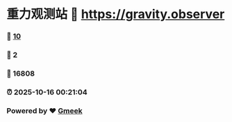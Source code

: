 # 重力观测站 :link: https://gravity.observer 
### :page_facing_up: [10](https://gravity.observer/tag.html) 
### :speech_balloon: 2 
### :hibiscus: 16808 
### :alarm_clock: 2025-10-16 00:21:04 
### Powered by :heart: [Gmeek](https://github.com/Meekdai/Gmeek)
